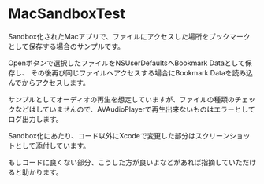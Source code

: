 MacSandboxTest
==============

Sandbox化されたMacアプリで、ファイルにアクセスした場所をブックマークとして保存する場合のサンプルです。


Openボタンで選択したファイルをNSUserDefaultsへBookmark Dataとして保存し、
その後再び同じファイルへアクセスする場合にBookmark Dataを読み込んでからアクセスします。

サンプルとしてオーディオの再生を想定していますが、ファイルの種類のチェックなどはしていませんので、AVAudioPlayerで再生出来ないものはエラーとしてログ出力します。

Sandbox化にあたり、コード以外にXcodeで変更した部分はスクリーンショットとして添付しています。

もしコードに良くない部分、こうした方が良いよなどがあれば指摘していただけると助かります。
